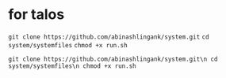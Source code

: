 # for talos
`git clone https://github.com/abinashlingank/system.git`
`cd system/systemfiles`
`chmod +x run.sh`


`git clone https://github.com/abinashlingank/system.git\n
cd system/systemfiles\n
chmod +x run.sh`
